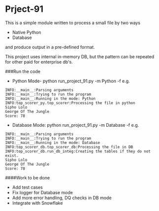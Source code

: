# Prject-91
This is a simple module written to process a small file by two ways
- Native Python
- Database

and produce output in a pre-defined format.

This project uses internal in-memory DB, but the pattern can be repeated for other paid for enterprise db's.

###Run the code
- Python Mode- python run_project_91.py -m Python -f <Path to your file>
e.g.
```
INFO:__main__:Parsing arguments
INFO:__main__:Trying to run the program
INFO:__main__:Running in the mode: Python
INFO:top_scorer_py.top_scorer:Processing the file in python
Sipho Lolo
George Of The Jungle
Score: 78
```

- Database Mode: python run_project_91.py -m Database -f <Path to your file>
e.g. 
```
INFO:__main__:Parsing arguments
INFO:__main__:Trying to run the program
INFO:__main__:Running in the mode: Database
INFO:top_scorer_db.top_scorer_db:Processing the file in DB
INFO:top_scorer_db.run_db_integ:Creating the tables if they do not exist.
Sipho Lolo
George Of The Jungle
Score: 78
```


####Work to be done
- Add test cases
- Fix logger for Database mode
- Add more error handling, DQ checks in DB mode
- Integrate with Snowflake